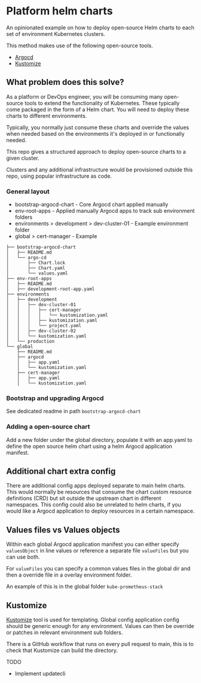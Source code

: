# Platform helm charts

An opinionated example on how to deploy open-source Helm charts to each set of environment Kubernetes clusters.

This method makes use of the following open-source tools.

- [Argocd](https://argo-cd.readthedocs.io/en/stable/)
- [Kustomize](https://kustomize.io/)

## What problem does this solve?

As a platform or DevOps engineer, you will be consuming many open-source tools to extend the
functionality of Kubernetes. These typically come packaged in the form of a Helm chart.
You will need to deploy these charts to different environments.

Typically, you normally just consume these charts and override the values when needed based on the environments it's deployed in or functionally needed.

This repo gives a structured approach to deploy open-source charts to a given cluster.

Clusters and any additional infrastructure would be provisioned outside this repo, using popular infrastructure as code.

### General layout

- bootstrap-argocd-chart - Core Argocd chart applied manually
- env-root-apps - Applied manually Argocd apps to track sub environment folders
- environments > development > dev-cluster-01 - Example environment folder
- global > cert-manager - Example 

```
├── bootstrap-argocd-chart
│   ├── README.md
│   └── argo-cd
│       ├── Chart.lock
│       ├── Chart.yaml
│       └── values.yaml
├── env-root-apps
│   ├── README.md
│   ├── development-root-app.yaml
├── environments
│   ├── development
│   │   ├── dev-cluster-01
│   │   │   ├── cert-manager
│   │   │   │   └── kustomization.yaml
│   │   │   ├── kustomization.yaml
│   │   │   └── project.yaml
│   │   ├── dev-cluster-02
│   │   └── kustomization.yaml
│   └── production
└── global
    ├── README.md
    ├── argocd
    │   ├── app.yaml
    │   └── kustomization.yaml
    ├── cert-manager
    │   ├── app.yaml
    │   └── kustomization.yaml
```


### Bootstrap and upgrading Argocd

See dedicated readme in path `bootstrap-argocd-chart`

### Adding a open-source chart

Add a new folder under the global directory, populate it with an app.yaml to define the open source helm chart using a helm Argocd application manifest.

## Additional chart extra config

There are additional config apps deployed separate to main helm charts.
This would normally be resources that consume the chart custom resource definitions (CRD) but sit outside the upstream chart in different namespaces.
This config could also be unrelated to helm charts, if you would like a Argocd application to deploy resources in a certain namespace.

## Values files vs Values objects

Within each global Argocd application manifest you can either specify `valuesObject` in line values or reference a separate file `valueFiles` but you can use both.

For `valueFiles` you can specify a common values files in the global dir and then a override file in a overlay environment folder.

An example of this is in the global folder `kube-prometheus-stack`

## Kustomize

[Kustomize](https://kustomize.io/) tool is used for templating.
Global config application config should be generic enough for any environment. Values can then be override or patches in relevant environment sub folders.

There is a GitHub workflow that runs on every pull request to main, this is to check that Kustomize can build the directory.

TODO

- Implement updatecli

